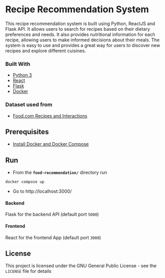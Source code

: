 # Recipe Recommendation System
This recipe recommendation system is built using Python, ReactJS and Flask API. It allows users to search for recipes based on their dietary preferences and needs. It also provides nutritional information for each recipe, allowing users to make informed decisions about their meals. The system is easy to use and provides a great way for users to discover new recipes and explore different cuisines.

### Built With

* [Python 3](https://www.python.org/)
* [React](https://reactjs.org/)
* [Flask](http://flask.pocoo.org/)
* [Docker](https://www.docker.com/)

### Dataset used from
- [Food.com Recipes and Interactions](https://www.kaggle.com/datasets/shuyangli94/food-com-recipes-and-user-interactions)

## Prerequisites
- [Install Docker and Docker Compose](https://docs.docker.com/compose/install/)

## Run
*   From the **`food-recommendation/`** directory run
```
docker compose up
```
*   Go to 
http://localhost:3000/

#### Backend

Flask for the backend API (default port `5000`)

#### Frontend

React for the frontend App (default port `3000`)


## License
This project is licensed under the GNU General Public License - see the `LICENSE` file for details
